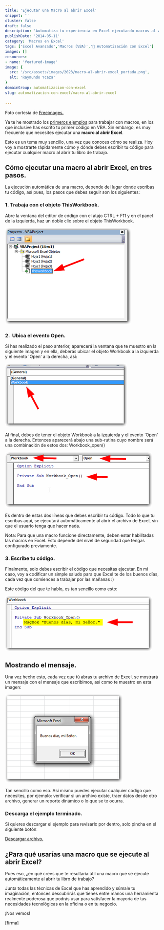 ```yaml
---
title: 'Ejecutar una Macro al abrir Excel'
snippet: ''
cluster: false
draft: false 
description: 'Automatiza tu experiencia en Excel ejecutando macros al abrir el programa. Aprende cómo hacerlo de manera fácil y rápida.'
publishDate: '2014-05-11'
category: 'Macros en Excel'
tags: ['Excel Avanzado','Macros (VBA)','🤖 Automatización con Excel']
images: []
resources: 
- name: 'featured-image'
image: {
  src: '/src/assets/images/2023/macro-al-abrir-excel_portada.png',
  alt: 'Raymundo Ycaza'
}
domainGroup: automatizacion-con-excel
slug: automatizacion-con-excel/macro-al-abrir-excel

---
```


Foto cortesía de [Freeimages.](http://www.freeimages.com/photo/995000 "Freeimages")

Ya te he mostrado los [primeros ejemplos](http://raymundoycaza.com/macros-de-excel/) para trabajar con macros, en los que inclusive has escrito tu primer código en VBA. Sin embargo, es muy frecuente que necesites ejecutar una **macro al abrir Excel**.

Esto es un tema muy sencillo, una vez que conoces cómo se realiza. Hoy voy a mostrarte rápidamente cómo y dónde debes escribir tu código para ejecutar cualquier macro al abrir tu libro de trabajo.

## Cómo ejecutar una macro al abrir Excel, en tres pasos.

La ejecución automática de una macro, depende del lugar donde escribas tu código, así pues, los pasos que debes seguir son los siguientes:

### 1\. Trabaja con el objeto ThisWorkbook.

Abre la ventana del editor de código con el atajo CTRL + F11 y en el panel de la izquierda, haz un doble clic sobre el objeto ThisWorkbook.

[![Macro al abrir Excel](images/macro-al-abrir-excel-000461.png)](http://raymundoycaza.com/wp-content/uploads/macro-al-abrir-excel-000461.png)

### 2\.  Ubica el evento Open.

Si has realizado el paso anterior, aparecerá la ventana que te muestro en la siguiente imagen y en ella, deberás ubicar el objeto Workbook a la izquierda y el evento 'Open' a la derecha, así:

[![Macro al abrir Excel](images/macro-al-abrir-excel-000464.png)](http://raymundoycaza.com/wp-content/uploads/macro-al-abrir-excel-000464.png)

Al final, debes de tener el objeto Workbook a la izquierda y el evento 'Open' a la derecha. Entonces aparecerá abajo una sub-rutina cuyo nombre será una combinación de estos dos: Workbook\_open()

[![Macro al abrir Excel](images/macro-al-abrir-excel-000465.png)](http://raymundoycaza.com/wp-content/uploads/macro-al-abrir-excel-000465.png)

Es dentro de estas dos líneas que debes escribir tu código. Todo lo que tu escribas aquí, se ejecutará automáticamente al abrir el archivo de Excel, sin que el usuario tenga que hacer nada.

Nota: Para que una macro funcione directamente, deben estar habilitadas las macros en Excel. Esto depende del nivel de seguridad que tengas configurado previamente.

### 3\. Escribe tu código.

Finalmente, solo debes escribir el código que necesitas ejecutar. En mi caso, voy a codificar un simple saludo para que Excel te de los buenos días, cada vez que comiences a trabajar por las mañanas :)

Este código del que te hablo, es tan sencillo como esto:

[![Macro al abrir Excel](images/macro-al-abrir-excel-000466.png)](http://raymundoycaza.com/wp-content/uploads/macro-al-abrir-excel-000466.png)

## Mostrando el mensaje.

Una vez hecho esto, cada vez que tú abras tu archivo de Excel, se mostrará un mensaje con el mensaje que escribimos, así como te muestro en esta imagen:

[![Macro al abrir Excel](images/macro-al-abrir-excel-000467.png)](http://raymundoycaza.com/wp-content/uploads/macro-al-abrir-excel-000467.png)

Tan sencillo como eso. Así mismo puedes ejecutar cualquier código que necesites, por ejemplo: verificar si un archivo existe, traer datos desde otro archivo, generar un reporte dinámico o lo que se te ocurra.

### Descarga el ejemplo terminado.

Si quieres descargar el ejemplo para revisarlo por dentro, solo pincha en el siguiente botón:

[Descargar archivo.](http://raymundoycaza.com/wp-content/uploads/macro-al-abrir-excel.xlsm "Descargar Archivo")

## ¿Para qué usarías una macro que se ejecute al abrir Excel?

Pues eso, ¿en qué crees que te resultaría útil una macro que se ejecute automáticamente al abrir tu libro de trabajo?

Junta todas las técnicas de Excel que has aprendido y súmale tu imaginación, entonces descubrirás que tienes entre manos una herramienta realmente poderosa que podrás usar para satisfacer la mayoría de tus necesidades tecnológicas en la oficina o en tu negocio.

¡Nos vemos!

\[firma\]
